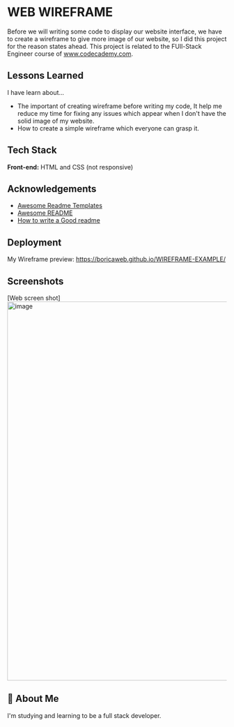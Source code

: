 
# WEB WIREFRAME

Before we will writing some code to display our website interface, we have to create a wireframe to give more image of our website, so I did this project for the reason states ahead. 
This project is related to the FUll-Stack Engineer course of www.codecademy.com. 


## Lessons Learned

I have learn about...
+ The important of creating wireframe before writing my code, It help me reduce my time for fixing any issues which appear when I don't have the solid image of my website.
+ How to create a simple wireframe which everyone can grasp it.


## Tech Stack

**Front-end:** HTML and CSS (not responsive)


## Acknowledgements

 - [Awesome Readme Templates](https://awesomeopensource.com/project/elangosundar/awesome-README-templates)
 - [Awesome README](https://github.com/matiassingers/awesome-readme)
 - [How to write a Good readme](https://bulldogjob.com/news/449-how-to-write-a-good-readme-for-your-github-project)


## Deployment

My Wireframe preview: https://boricaweb.github.io/WIREFRAME-EXAMPLE/


## Screenshots

[Web screen shot]<img width="1495" height="869" alt="image" src="https://github.com/user-attachments/assets/2eddd2b3-104d-4dcf-966c-18ebf8a7daec" />



## 🚀 About Me
I'm studying and learning to be a full stack developer.

